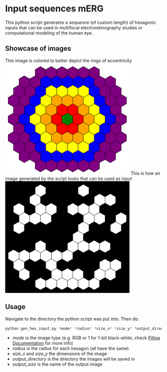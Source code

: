# Input sequences mERG

This python script generates a sequence (of custom length) of hexagonic inputs that can be used in multifocal electroretinography studies or computational modeling of the human eye.

## Showcase of images
This image is colored to better depict the rings of eccentricity
![Colored Hexagon](https://raw.githubusercontent.com/verrannt/Input_sequences_mERG/master/HexagonColored.png)
This is how an image generated by the script looks that can be used as input
![BlackWhite Hexagon](https://raw.githubusercontent.com/verrannt/Input_sequences_mERG/master/HexagonBlackWhite1.png)

## Usage
Navigate to the directory the python script was put into. Then do:

```python
python gen_hex_input.py *mode* *radius* *size_x* *size_y* *output_directory* *output_size*
```
- *mode* is the image type (e.g. RGB or 1 for 1-bit black-white, check [Pillow Documentation](https://pillow.readthedocs.io/en/5.3.x/handbook/concepts.html#modes) for more info)
- *radius* is the radius for each hexagon (all have the same)
- *size_x* and *size_y* the dimensions of the image
- *output_directory* is the directory the images will be saved in
- *output_size* is the name of the output image
